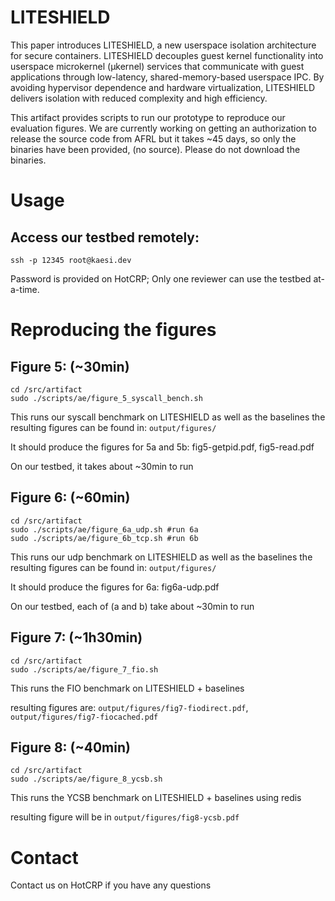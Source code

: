 # LITESHIELD

This paper introduces LITESHIELD, a new userspace isolation architecture for secure containers. LITESHIELD decouples guest kernel functionality into userspace microkernel (μkernel) services that communicate with guest applications through low-latency, shared-memory-based userspace IPC.
By avoiding hypervisor dependence and hardware virtualization, LITESHIELD delivers isolation with reduced complexity and high efficiency.

This artifact provides scripts to run our prototype to reproduce our evaluation figures.  We are currently working on getting an authorization to release the source code from AFRL but it takes ~45 days, so only the binaries have been provided, (no source).  Please do not download the binaries.

# Usage
## Access our testbed remotely:
```
ssh -p 12345 root@kaesi.dev
```

Password is provided on HotCRP; Only one reviewer can use the testbed at-a-time.

# Reproducing the figures
## Figure 5: (~30min)

```
cd /src/artifact
sudo ./scripts/ae/figure_5_syscall_bench.sh
```

This runs our syscall benchmark on LITESHIELD as well as the baselines
the resulting figures can be found in: `output/figures/`

It should produce the figures for 5a and 5b: fig5-getpid.pdf, fig5-read.pdf

On our testbed, it takes about ~30min to run

## Figure 6: (~60min)
```
cd /src/artifact
sudo ./scripts/ae/figure_6a_udp.sh #run 6a
sudo ./scripts/ae/figure_6b_tcp.sh #run 6b
```
This runs our udp benchmark on LITESHIELD as well as the baselines
the resulting figures can be found in: `output/figures/`

It should produce the figures for 6a: fig6a-udp.pdf

On our testbed, each of (a and b) take about ~30min to run

## Figure 7: (~1h30min)
```
cd /src/artifact
sudo ./scripts/ae/figure_7_fio.sh
```

This runs the FIO benchmark on LITESHIELD + baselines

resulting figures are: `output/figures/fig7-fiodirect.pdf`, `output/figures/fig7-fiocached.pdf`

## Figure 8: (~40min)
```
cd /src/artifact
sudo ./scripts/ae/figure_8_ycsb.sh
```

This runs the YCSB benchmark on LITESHIELD + baselines using redis

resulting figure will be in `output/figures/fig8-ycsb.pdf`

# Contact

Contact us on HotCRP if you have any questions
